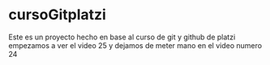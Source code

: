 # cursoGitplatzi
Este es un proyecto hecho en base al curso de git y github de platzi
 empezamos a ver el video 25 y dejamos de meter mano en el video numero 24